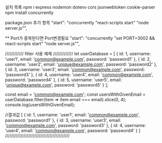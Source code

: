 설치 목록
npm i express nodemon dotenv cors jsonwebtoken cookie-parser
npm install concurrently

package.json 추가 항목
"start": "concurrently \"react-scripts start\" \"node server.js\"",

**
Port가 중복된다면 Port변경필요
"start": "concurrently \"set PORT=3002 && react-scripts start\" \"node server.js\"",


//////////// filter 사용 예제 /////////////
let userDatabase = [
    { id: 1, username: 'user1', email: 'common@example.com', password: 'password1' },
    { id: 2, username: 'user2', email: 'unique@example.com', password: 'password2' },
    { id: 3, username: 'user3', email: 'common@example.com', password: 'password3' },
    { id: 4, username: 'user4', email: 'common@example.com', password: 'password4' },
    { id: 5, username: 'user5', email: 'unique@example.com', password: 'password5' }
];

const email = 'common@example.com';
const usersWithGivenEmail = userDatabase.filter(item => item.email === email).slice(0, 4);
console.log(usersWithGivenEmail);

//결과값
[
    { id: 1, username: 'user1', email: 'common@example.com', password: 'password1' },
    { id: 3, username: 'user3', email: 'common@example.com', password: 'password3' },
    { id: 4, username: 'user4', email: 'common@example.com', password: 'password4' }
]
//////////////////////////////////////////